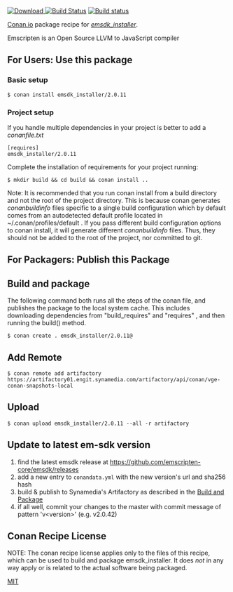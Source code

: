 [![Download](https://api.bintray.com/packages/bincrafters/public-conan/emsdk_installer%3Abincrafters/images/download.svg) ](https://bintray.com/bincrafters/public-conan/emsdk_installer%3Abincrafters/_latestVersion)
[![Build Status](https://travis-ci.com/bincrafters/conan-emsdk_installer.svg?branch=stable%2F1.39.6)](https://travis-ci.com/bincrafters/conan-emsdk_installer)
[![Build status](https://ci.appveyor.com/api/projects/status/github/bincrafters/conan-emsdk_installer?branch=stable%2F1.39.6&svg=true)](https://ci.appveyor.com/project/bincrafters/conan-emsdk-installer)

[Conan.io](https://conan.io) package recipe for [*emsdk_installer*](https://github.com/kripken/emscripten).

Emscripten is an Open Source LLVM to JavaScript compiler

## For Users: Use this package

### Basic setup

    $ conan install emsdk_installer/2.0.11

### Project setup

If you handle multiple dependencies in your project is better to add a *conanfile.txt*

    [requires]
    emsdk_installer/2.0.11

Complete the installation of requirements for your project running:

    $ mkdir build && cd build && conan install ..

Note: It is recommended that you run conan install from a build directory and not the root of the project directory.  This is because conan generates *conanbuildinfo* files specific to a single build configuration which by default comes from an autodetected default profile located in ~/.conan/profiles/default .  If you pass different build configuration options to conan install, it will generate different *conanbuildinfo* files.  Thus, they should not be added to the root of the project, nor committed to git.

## For Packagers: Publish this Package

## Build and package

The following command both runs all the steps of the conan file, and publishes the package to the local system cache.  This includes downloading dependencies from "build_requires" and "requires" , and then running the build() method.

    $ conan create . emsdk_installer/2.0.11@

## Add Remote

    $ conan remote add artifactory https://artifactory01.engit.synamedia.com/artifactory/api/conan/vge-conan-snapshots-local

## Upload

    $ conan upload emsdk_installer/2.0.11 --all -r artifactory

## **Update to latest em-sdk version**

1. find the latest emsdk release at https://github.com/emscripten-core/emsdk/releases
2. add a new entry to `conandata.yml` with the new version's url and sha256 hash
3. build & publish to Synamedia's Artifactory as described in the [Build and Package](#build-and-package)
4. if all well, commit your changes to the master with commit message of pattern 'v\<version\>' (e.g. v2.0.42)

## Conan Recipe License

NOTE: The conan recipe license applies only to the files of this recipe, which can be used to build and package emsdk_installer.
It does *not* in any way apply or is related to the actual software being packaged.

[MIT](git@github.com:bincrafters/conan-emsdk_installer.git/blob/master/LICENSE.md)
